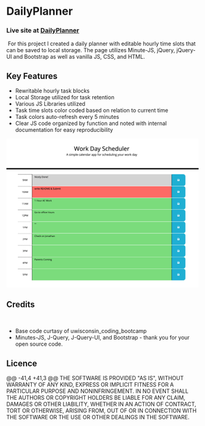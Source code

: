 # DailyPlanner
### Live site at [DailyPlanner](https://cgsdesign.github.io/DailyPlanner/)
​
For this project I created a daily planner with editable hourly time slots that can be saved to local storage. The page utilizes Minute-JS, jQuery, jQuery-UI and Bootstrap as well as vanilla JS, CSS, and HTML. 
​
## Key Features
* Rewritable hourly task blocks 
* Local Storage utilized for task retention
* Various JS Libraries utilized
* Task time slots color coded based on relation to current time
* Task colors auto-refresh every 5 minutes
* Clear JS code organized by function and noted with internal documentation for easy reproducibility




![DailyPlanner](./assets/LiveSiteStill.png)


## Credits
​
* Base code curtasy of uwisconsin_coding_bootcamp
* Minutes-JS, J-Query, J-Query-UI, and Bootstrap - thank you for your open source code.
​
## Licence 

@@ -41,4 +41,3 @@ THE SOFTWARE IS PROVIDED "AS IS", WITHOUT WARRANTY OF ANY KIND, EXPRESS OR IMPLICIT FITNESS FOR A PARTICULAR PURPOSE AND NONINFRINGEMENT. IN NO EVENT SHALL THE AUTHORS OR COPYRIGHT HOLDERS BE LIABLE FOR ANY CLAIM, DAMAGES OR OTHER LIABILITY, WHETHER IN AN ACTION OF CONTRACT, TORT OR OTHERWISE, ARISING FROM, OUT OF OR IN CONNECTION WITH THE SOFTWARE OR THE USE OR OTHER DEALINGS IN THE SOFTWARE.
